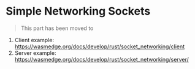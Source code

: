 # Simple Networking Sockets

> This part has been moved to 

1. Client example: <https://wasmedge.org/docs/develop/rust/socket_networking/client>
2. Server example: <https://wasmedge.org/docs/develop/rust/socket_networking/server/>
